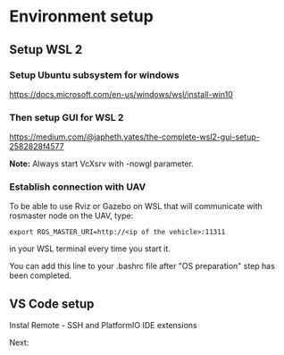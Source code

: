 # Environment setup

## Setup WSL 2
### Setup Ubuntu subsystem for windows
https://docs.microsoft.com/en-us/windows/wsl/install-win10

### Then setup GUI for WSL 2
https://medium.com/@japheth.yates/the-complete-wsl2-gui-setup-2582828f4577

**Note:** Always start VcXsrv with -nowgl parameter.

### Establish connection with UAV
To be able to use Rviz or Gazebo on WSL that will communicate with rosmaster node on the UAV, type:
```
export ROS_MASTER_URI=http://<ip of the vehicle>:11311
```
in your WSL terminal every time you start it. </br>

You can add this line to your .bashrc file after "OS preparation" step has been completed.

## VS Code setup
Instal Remote - SSH and PlatformIO IDE extensions


Next: []()
